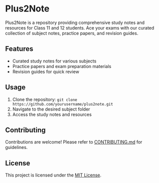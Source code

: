
# Plus2Note

Plus2Note is a repository providing comprehensive study notes and resources for Class 11 and 12 students. Ace your exams with our curated collection of subject notes, practice papers, and revision guides.

## Features
- Curated study notes for various subjects
- Practice papers and exam preparation materials
- Revision guides for quick review

## Usage
1. Clone the repository: `git clone https://github.com/yourusername/plus2note.git`
2. Navigate to the desired subject folder
3. Access the study notes and resources

## Contributing
Contributions are welcome! Please refer to [CONTRIBUTING.md](CONTRIBUTING.md) for guidelines.

## License
This project is licensed under the [MIT License](LICENSE).
